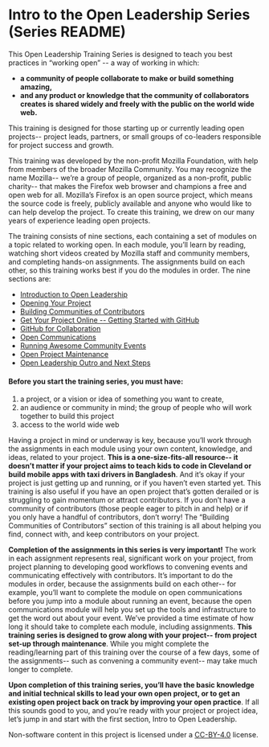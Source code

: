 # Intro to the Open Leadership Series (Series README)

This Open Leadership Training Series is designed to teach you best practices in  “working open” -- a way of working in which:

* **a community of people collaborate to make or build something amazing,**
* **and any product or knowledge that the community of collaborators creates is shared widely and freely with the public on the world wide web.**

This training is designed for those starting up or currently leading open projects-- project leads, partners, or small groups of co-leaders responsible for project success and growth.

This training was developed by the non-profit Mozilla Foundation, with help from members of the broader Mozilla Community. You may recognize the name Mozilla-- we’re a group of people, organized as a non-profit, public charity-- that makes the Firefox web browser and champions a free and open web for all. Mozilla’s Firefox is an open source project, which means the source code is freely, publicly available and anyone who would like to can help develop the project. To create this training, we drew on our many years of experience leading open projects.

The training consists of nine sections, each containing a set of modules on a topic related to working open. In each module, you’ll learn by reading, watching short videos created by Mozilla staff and community members, and completing hands-on assignments. The assignments build on each other, so this training works best if you do the modules in order.  The nine sections are:

* [Introduction to Open Leadership](articles/introduction-to-open-leadership)
* [Opening Your Project](articles/opening-your-project)
* [Building Communities of Contributors](articles/building-communities-of-contributors)
* [Get Your Project Online -- Getting Started with GitHub](articles/get-your-project-online)
* [GitHub for Collaboration](articles/github-for-collaboration)
* [Open Communications](articles/open-communications)
* [Running Awesome Community Events](articles/running-awesome-community-events)
* [Open Project Maintenance](articles/open-project-maintenance)
* [Open Leadership Outro and Next Steps](articles/open-leadership-outro-and-next-steps)

#### Before you start the training series, you must have:

1. a project, or a vision or idea of something you want to create,
2. an audience or community in mind; the group of people who will work together to build this project
3. access to the world wide web

Having a project in mind or underway is key, because you’ll work through the assignments in each module using your own content, knowledge, and ideas, related to your project. **This is a one-size-fits-all resource-- it doesn’t matter if your project aims to teach kids to code in Cleveland or build mobile apps with taxi drivers in Bangladesh**. And it’s okay if your project is just getting up and running, or if you haven’t even started yet. This training is also useful if you have an open project that’s gotten derailed or is struggling to gain momentum or attract contributors. If you don’t have a community of contributors (those people eager to pitch in and help) or if you only have a handful of contributors, don’t worry! The “Building Communities of Contributors” section of this training is all about helping you find, connect with, and keep contributors on your project.

**Completion of the assignments in this series is very important!** The work in each assignment represents real, significant work on your project, from project planning to developing good workflows to convening events and communicating effectively with contributors. It’s important to do the modules in order, because the assignments build on each other-- for example, you’ll want to complete the module on open communications before you jump into a module about running an event, because the open communications module will help you set up the tools and infrastructure to get the word out about your event. We’ve provided a time estimate of how long it should take to complete each module, including assignments. **This training series is designed to grow along with your project-- from project set-up through maintenance**. While you might complete the reading/learning part of this training over the course of a few days, some of the assignments-- such as convening a community event-- may take much longer to complete.

**Upon completion of this training series, you’ll have the basic knowledge and initial technical skills to lead your own open project, or to get an existing open project back on track by improving your open practice**.  If all this sounds good to you, and you’re ready with your project or project idea, let’s jump in and start with the first section, Intro to Open Leadership.

Non-software content in this project is licensed under a [CC-BY-4.0](https://creativecommons.org/licenses/by/4.0/) license.